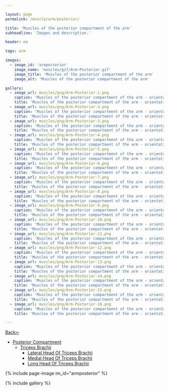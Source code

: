 ```yaml
---

layout: page
permalink: /muscle/arm/posterior/

title: 'Muscles of the posterior compartment of the arm'
subheadline: 'Images and description.'

header: no

tags: arm

images:
  - image_id: 'armposterior'
    image_name: 'muscles/gif/Arm-Posterior.gif'
    image_title: 'Muscles of the posterior compartment of the arm'
    image_alt: 'Muscles of the posterior compartment of the arm' 

gallery:
  - image_url: muscles/png/Arm-Posterior-1.png
    caption: 'Muscles of the posterior compartment of the arm - orientation 1'
    title: 'Muscles of the posterior compartment of the arm - orientation 1'
  - image_url: muscles/png/Arm-Posterior-2.png
    caption: 'Muscles of the posterior compartment of the arm - orientation 2'
    title: 'Muscles of the posterior compartment of the arm - orientation 2'
  - image_url: muscles/png/Arm-Posterior-3.png
    caption: 'Muscles of the posterior compartment of the arm - orientation 3'
    title: 'Muscles of the posterior compartment of the arm - orientation 3'
  - image_url: muscles/png/Arm-Posterior-4.png
    caption: 'Muscles of the posterior compartment of the arm - orientation 4'
    title: 'Muscles of the posterior compartment of the arm - orientation 4'
  - image_url: muscles/png/Arm-Posterior-5.png
    caption: 'Muscles of the posterior compartment of the arm - orientation 5'
    title: 'Muscles of the posterior compartment of the arm - orientation 5'
  - image_url: muscles/png/Arm-Posterior-6.png
    caption: 'Muscles of the posterior compartment of the arm - orientation 6'
    title: 'Muscles of the posterior compartment of the arm - orientation 6'
  - image_url: muscles/png/Arm-Posterior-7.png
    caption: 'Muscles of the posterior compartment of the arm - orientation 7'
    title: 'Muscles of the posterior compartment of the arm - orientation 7'
  - image_url: muscles/png/Arm-Posterior-8.png
    caption: 'Muscles of the posterior compartment of the arm - orientation 8'
    title: 'Muscles of the posterior compartment of the arm - orientation 8'
  - image_url: muscles/png/Arm-Posterior-9.png
    caption: 'Muscles of the posterior compartment of the arm - orientation 9'
    title: 'Muscles of the posterior compartment of the arm - orientation 9'
  - image_url: muscles/png/Arm-Posterior-10.png
    caption: 'Muscles of the posterior compartment of the arm - orientation 10'
    title: 'Muscles of the posterior compartment of the arm - orientation 10'
  - image_url: muscles/png/Arm-Posterior-11.png
    caption: 'Muscles of the posterior compartment of the arm - orientation 11'
    title: 'Muscles of the posterior compartment of the arm - orientation 11'
  - image_url: muscles/png/Arm-Posterior-12.png
    caption: 'Muscles of the posterior compartment of the arm - orientation 12'
    title: 'Muscles of the posterior compartment of the arm - orientation 12'
  - image_url: muscles/png/Arm-Posterior-13.png
    caption: 'Muscles of the posterior compartment of the arm - orientation 13'
    title: 'Muscles of the posterior compartment of the arm - orientation 13'
  - image_url: muscles/png/Arm-Posterior-14.png
    caption: 'Muscles of the posterior compartment of the arm - orientation 14'
    title: 'Muscles of the posterior compartment of the arm - orientation 14'
  - image_url: muscles/png/Arm-Posterior-15.png
    caption: 'Muscles of the posterior compartment of the arm - orientation 15'
    title: 'Muscles of the posterior compartment of the arm - orientation 15'
  - image_url: muscles/png/Arm-Posterior-16.png
    caption: 'Muscles of the posterior compartment of the arm - orientation 16'
    title: 'Muscles of the posterior compartment of the arm - orientation 16'

---
```


[Back››](/muscle/arm/)

- [Posterior Compartment](/muscle/arm/posterior/)
  - [Triceps Brachii](/muscle/arm/tricepsbrachii/)
    - [Lateral Head Of Triceps Brachii](/muscle/arm/lateraltricepsbrachii/)
    - [Medial Head Of Triceps Brachii](/muscle/arm/medialtricepsbrachii/)
    - [Long Head Of Triceps Brachii](/muscle/arm/longtricepsbrachii/)

{% include page-image im_id="armposterior" %}

{% include gallery %}
